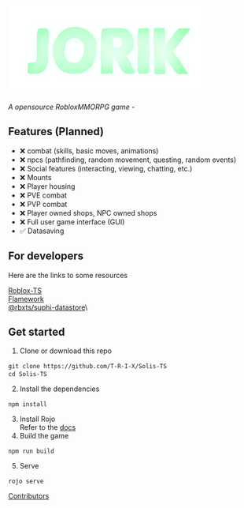 ![JorikGameLogo](/assets/LogoSize100.png "The game logo")

*A opensource RobloxMMORPG game -*

## Features (Planned)
- ❌ combat (skills, basic moves, animations)
- ❌ npcs (pathfinding, random movement, questing, random events)
- ❌ Social features (interacting, viewing, chatting, etc.)
- ❌ Mounts
- ❌ Player housing
- ❌ PVE combat
- ❌ PVP combat
- ❌ Player owned shops, NPC owned shops
- ❌ Full user game interface (GUI)
- ✅ Datasaving


## For developers
Here are the links to some resources

[Roblox-TS](https://roblox-ts.com)\
[Flamework](https://fireboltofdeath.dev/docs/flamework)\
[@rbxts/suphi-datastore](https://www.npmjs.com/package/@rbxts/suphi-datastore)\

## Get started
1. Clone or download this repo
```
git clone https://github.com/T-R-I-X/Solis-TS
cd Solis-TS
```
2. Install the dependencies
```
npm install
```
3. Install Rojo\
Refer to the [docs](https://rojo.space/docs/v7/getting-started/installation/)
4. Build the game
```
npm run build
```
5. Serve
```
rojo serve
```

[Contributors](https://github.com/T-R-I-X/Solis-TS/graphs/contributors)